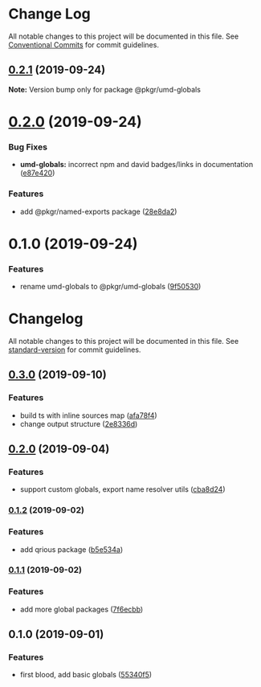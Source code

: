 # Change Log

All notable changes to this project will be documented in this file.
See [Conventional Commits](https://conventionalcommits.org) for commit guidelines.

## [0.2.1](https://github.com/rx-ts/pkgr/compare/@pkgr/umd-globals@0.2.0...@pkgr/umd-globals@0.2.1) (2019-09-24)

**Note:** Version bump only for package @pkgr/umd-globals





# [0.2.0](https://github.com/rx-ts/pkgr/compare/@pkgr/umd-globals@0.1.0...@pkgr/umd-globals@0.2.0) (2019-09-24)


### Bug Fixes

* **umd-globals:** incorrect npm and david badges/links in documentation ([e87e420](https://github.com/rx-ts/pkgr/commit/e87e420))


### Features

* add @pkgr/named-exports package ([28e8da2](https://github.com/rx-ts/pkgr/commit/28e8da2))





# 0.1.0 (2019-09-24)


### Features

* rename umd-globals to @pkgr/umd-globals ([9f50530](https://github.com/rx-ts/pkgr/commit/9f50530))





# Changelog

All notable changes to this project will be documented in this file. See [standard-version](https://github.com/conventional-changelog/standard-version) for commit guidelines.

## [0.3.0](https://github.com/JounQin/umd-globals/compare/v0.2.0...v0.3.0) (2019-09-10)

### Features

- build ts with inline sources map ([afa78f4](https://github.com/JounQin/umd-globals/commit/afa78f4))
- change output structure ([2e8336d](https://github.com/JounQin/umd-globals/commit/2e8336d))

## [0.2.0](https://github.com/JounQin/umd-globals/compare/v0.1.2...v0.2.0) (2019-09-04)

### Features

- support custom globals, export name resolver utils ([cba8d24](https://github.com/JounQin/umd-globals/commit/cba8d24))

### [0.1.2](https://github.com/JounQin/umd-globals/compare/v0.1.1...v0.1.2) (2019-09-02)

### Features

- add qrious package ([b5e534a](https://github.com/JounQin/umd-globals/commit/b5e534a))

### [0.1.1](https://github.com/JounQin/umd-globals/compare/v0.1.0...v0.1.1) (2019-09-02)

### Features

- add more global packages ([7f6ecbb](https://github.com/JounQin/umd-globals/commit/7f6ecbb))

## 0.1.0 (2019-09-01)

### Features

- first blood, add basic globals ([55340f5](https://github.com/JounQin/umd-globals/commit/55340f5))
